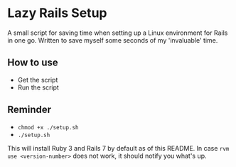 # Lazy Rails Setup

A small script for saving time when setting up a Linux environment for Rails in one go. Written to save myself some seconds of my 'invaluable' time.

## How to use
- Get the script
- Run the script

## Reminder
- `chmod +x ./setup.sh`
- `./setup.sh`

This will install Ruby 3 and Rails 7 by default as of this README. In case `rvm use <version-number>` does not work, it should notify you what's up.
